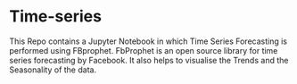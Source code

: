 # Time-series

This Repo contains a Jupyter Notebook in which
Time Series Forecasting is performed using FBprophet.
FbProphet is an open source library for time series forecasting by Facebook.
It also helps to visualise the Trends and the Seasonality of the data.
